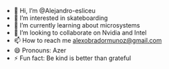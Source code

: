 - 👋 Hi, I’m @Alejandro-esliceu
- 👀 I’m interested in skateboarding
- 🌱 I’m currently learning about microsystems
- 💞️ I’m looking to collaborate on Nvidia and Intel
- 📫 How to reach me alexobradormunoz@gmail.com
- 😄 Pronouns: Azer
- ⚡ Fun fact: Be kind is better than grateful

<!---
Alejandro-esliceu/Alejandro-esliceu is a ✨ special ✨ repository because its `README.md` (this file) appears on your GitHub profile.
You can click the Preview link to take a look at your changes.
--->
